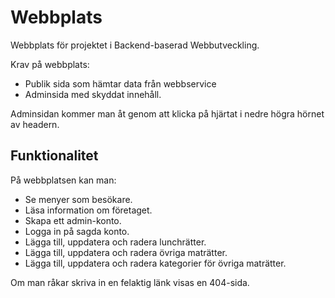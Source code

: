 # Webbplats
Webbplats för projektet i Backend-baserad Webbutveckling.

Krav på webbplats:
* Publik sida som hämtar data från webbservice
* Adminsida med skyddat innehåll.

Adminsidan kommer man åt genom att klicka på hjärtat i nedre högra hörnet av headern.

## Funktionalitet
På webbplatsen kan man:
* Se menyer som besökare.
* Läsa information om företaget.
* Skapa ett admin-konto.
* Logga in på sagda konto.
* Lägga till, uppdatera och radera lunchrätter.
* Lägga till, uppdatera och radera övriga maträtter.
* Lägga till, uppdatera och radera kategorier för övriga maträtter.

Om man råkar skriva in en felaktig länk visas en 404-sida.